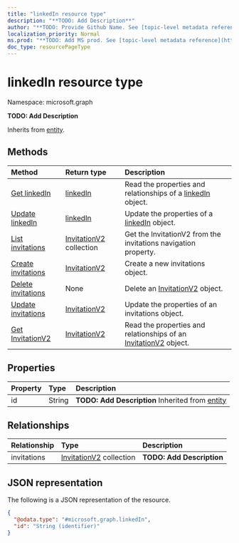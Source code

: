 ```yaml
---
title: "linkedIn resource type"
description: "**TODO: Add Description**"
author: "**TODO: Provide Github Name. See [topic-level metadata reference](https://msgo.azurewebsites.net/add/document/guidelines/metadata.html#topic-level-metadata)**"
localization_priority: Normal
ms.prod: "**TODO: Add MS prod. See [topic-level metadata reference](https://msgo.azurewebsites.net/add/document/guidelines/metadata.html#topic-level-metadata)**"
doc_type: resourcePageType
---
```


# linkedIn resource type


Namespace: microsoft.graph

**TODO: Add Description**


Inherits from [entity](../resources/entity.md).

## Methods
|Method|Return type|Description|
|:---|:---|:---|
|[Get linkedIn](../api/linkedin-get.md)|[linkedIn](../resources/linkedin.md)|Read the properties and relationships of a [linkedIn](../resources/linkedin.md) object.|
|[Update linkedIn](../api/linkedin-update.md)|[linkedIn](../resources/linkedin.md)|Update the properties of a [linkedIn](../resources/linkedin.md) object.|
|[List invitations](../api/linkedin-list-invitations.md)|[InvitationV2](../resources/invitationv2.md) collection|Get the InvitationV2 from the invitations navigation property.|
|[Create invitations](../api/linkedin-post-invitations.md)|[InvitationV2](../resources/invitationv2.md)|Create a new invitations object.|
|[Delete invitations](../api/linkedin-delete-invitations.md)|None|Delete an [InvitationV2](../resources/invitationv2.md) object.|
|[Update invitations](../api/linkedin-update-invitations.md)|[InvitationV2](../resources/invitationv2.md)|Update the properties of an invitations object.|
|[Get InvitationV2](../api/invitationv2-get.md)|[InvitationV2](../resources/invitationv2.md)|Read the properties and relationships of an [InvitationV2](../resources/invitationv2.md) object.|

## Properties
|Property|Type|Description|
|:---|:---|:---|
|id|String|**TODO: Add Description** Inherited from [entity](../resources/entity.md)|

## Relationships
|Relationship|Type|Description|
|:---|:---|:---|
|invitations|[InvitationV2](../resources/invitationv2.md) collection|**TODO: Add Description**|

## JSON representation
The following is a JSON representation of the resource.
<!-- {
  "blockType": "resource",
  "keyProperty": "id",
  "@odata.type": "microsoft.graph.linkedIn",
  "baseType": "microsoft.graph.entity",
  "openType": false
}
-->
``` json
{
  "@odata.type": "#microsoft.graph.linkedIn",
  "id": "String (identifier)"
}
```

